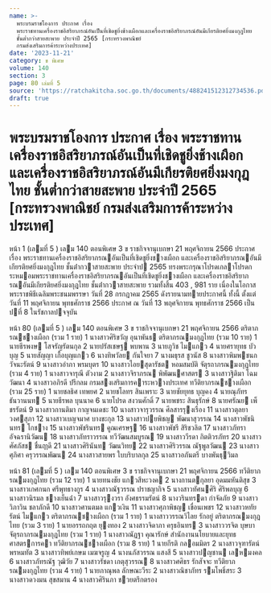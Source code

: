 ```yaml
---
name: >-
  พระบรมราชโองการ ประกาศ เรื่อง
  พระราชทานเครื่องราชอิสริยาภรณ์อันเป็นที่เชิดชูยิ่งช้างเผือกและเครื่องราชอิสริยาภรณ์อันมีเกียรติยศยิ่งมงกุฎไทย
  ชั้นต่ำกว่าสายสะพาย ประจำปี 2565 [กระทรวงพาณิชย์
  กรมส่งเสริมการค้าระหว่างประเทศ]
date: '2023-11-21'
category: ข พิเศษ
volume: 140
section: 3
page: 80 เล่มที่ 5
source: 'https://ratchakitcha.soc.go.th/documents/488241512312734536.pdf'
draft: true
---
```


# พระบรมราชโองการ ประกาศ เรื่อง พระราชทานเครื่องราชอิสริยาภรณ์อันเป็นที่เชิดชูยิ่งช้างเผือกและเครื่องราชอิสริยาภรณ์อันมีเกียรติยศยิ่งมงกุฎไทย ชั้นต่ำกว่าสายสะพาย ประจำปี 2565 [กระทรวงพาณิชย์ กรมส่งเสริมการค้าระหว่างประเทศ]

หน้า 1 (เลมที่ 5 ) เลม 140 ตอนพิเศษ 3 ข ราชกิจจานุเบกษา 21 พฤศจิกายน 2566 ประกาศ เรื่อง พระราชทานเครื่องราชอิสริยาภรณอันเป็นที่เชิดชูยิ่งชางเผือก และเครื่องราชอิสริยาภรณอันมีเกียรติยศยิ่งมงกุฎไทย ชั้นต่ํากวาสายสะพาย ประจําป 2565 ทรงพระกรุณาโปรดเกลาโปรดกระหมอมพระราชทานเครื่องราชอิสริยาภรณอันเป็นที่เชิดชูยิ่งชางเผือก และเครื่องราชอิสริยาภรณอันมีเกียรติยศยิ่งมงกุฎไทย ชั้นต่ํากวาสายสะพาย รวมทั้งสิ้น 403 , 981 ราย เนื่องในโอกาสพระราชพิธีเฉลิมพระชนมพรรษา วันที่ 28 กรกฎาคม 2565 ดังรายนามทายประกาศนี้ ทั้งนี้ ตั้งแต่วันที่ 11 พฤศจิกายน พุทธศักราช 2566 ประกาศ ณ วันที่ 13 พฤศจิกายน พุทธศักราช 2566 เป็นปที่ 8 ในรัชกาลปจจุบัน

หน้า 80 (เลมที่ 5 ) เลม 140 ตอนพิเศษ 3 ข ราชกิจจานุเบกษา 21 พฤศจิกายน 2566 ตริตาภรณชางเผือก (รวม 1 ราย) 1 นางสาวศิริขวัญ อุนาพันธ ตริตาภรณมงกุฎไทย (รวม 10 ราย) 1 นายธีรพงษ โสจรัญรัตนกุล 2 นายปรัสเชษฐ พบพาน 3 นายภูวิช ไมแกว 4 นายศรายุทธ บัวบุญ 5 นายสัญญา เกื้อบุญแกว 6 นางทิพวัลย กันใจยา 7 นางมธุรส ชูวนัส 8 นางสาวพิมพชนก วัจนะรัตน์ 9 นางสาวอําภา พรมบุตร 10 นางสาวไอยสุดารัชต หอมสมบัติ จัตุรถาภรณมงกุฎไทย (รวม 4 ราย) 1 นางสาวจารุณี ตัวงาม 2 นางสาวจิราภรณ พิพัฒนศาสตร 3 นางสาวฐิติมา โฉมวัฒนา 4 นางสาวอภิรดี ปรีกลม กรมสงเสริมการคาระหวางประเทศ ทวีติยาภรณชางเผือก (รวม 25 ราย) 1 นายชลธิศ เทพยศ 2 นายชโลทร สินเพราะ 3 นายชัยยุทธ บุญคง 4 นายณุภัทร ธันวานนท 5 นายธีรพล บุนนาค 6 นายโปรด สงวนศักดิ์ 7 นายพชระ สินธุรักษ์ 8 นายศรัณย เพ็ชรรัตน์ 9 นางสาวกานติมา กาญจนเดชะ 10 นางสาวจารุวรรณ ศีลสารรุงเรือง 11 นางสาวตุลยา วงศสุภา 12 นางสาวเบญจมาศ บางขะกุล 13 นางสาวปยพิชญ พัฒนาสุวรรณ 14 นางสาวพัชนินทร โกชาง 15 นางสาวพัชรินทร คูณเศรษฐ 16 นางสาวพัชรี สิริชวลิต 17 นางสาวภัทรา อัจฉรานิวัฒน 18 นางสาวภัทราวรรณ ทวีวัฒนสมบูรณ 19 นางสาววีรดา กิตติวรภัทร 20 นางสาวศัศภัสช ชื่นฤาดี 21 นางสาวศิรินันท วัฒนวิทย 22 นางสาวศิริวรรณ ณัฐพูลวัฒน 23 นางสาวศุภิศา ครุวรรณพัฒน 24 นางสาวสายพร ใบบริบาลกุล 25 นางสาวอภันตรี บางพันธุวิมล

หน้า 81 (เลมที่ 5 ) เลม 140 ตอนพิเศษ 3 ข ราชกิจจานุเบกษา 21 พฤศจิกายน 2566 ทวีติยาภรณมงกุฎไทย (รวม 12 ราย) 1 นายทนงชัย แกวสีหะวงค 2 นางกานตกุลยา อุดมมหันติสุข 3 นางสาวเกศกนก ศรีพุทธางกูร 4 นางสาวณัฐวรรณ ปราชญากิจ 5 นางสาวทัศนศิริ ศิริพลบุญ 6 นางสาวนิรมล ชางเย็นฉ่ํา 7 นางสาวรุงวรา อังศธรรมรัตน์ 8 นางวรินทรดา กําจัดภัย 9 นางสาววิภาวิน ชลาภักดี 10 นางสาวศานตมล แกวเงิน 11 นางสาวศุภาพิชญ เขื่อนเพชร 12 นางสาวหทัยรัตน์ ไมแกว ตริตาภรณชางเผือก (รวม 1 ราย) 1 นางสาววรรณวิไลย รักอยู่ ตริตาภรณมงกุฎไทย (รวม 3 ราย) 1 นายอรรถกฤต ยุงทอง 2 นางสาวจิดาภา ครุธอินทร 3 นางสาววรจิต บุษบา จัตุรถาภรณมงกุฎไทย (รวม 1 ราย) 1 นางสาวณัฏฐา คุณารักษ์ สํานักงานนโยบายและยุทธศาสตรการคา ทวีติยาภรณชางเผือก (รวม 8 ราย) 1 นายกีรติ กลอมมิตร 2 นางสาวจุฑารัตน์ พรหมทัต 3 นางสาวทิพย์เกษม เมฆจรูญ 4 นางนภัสวรรณ แสงสี 5 นางสาวปญชาน เลหมงคล 6 นางสาวภัทรณัฐ วุฒิวัย 7 นางสาวรัชดา เกตุสุวรรณ 8 นางสาวศศิธร รักสัจจะ ทวีติยาภรณมงกุฎไทย (รวม 4 ราย) 1 นายภาณุพล ลักษณะวีระ 2 นางสาวณิชาภัทร รมโพธิ์สระ 3 นางสาวดวงมน สุขสมาน 4 นางสาวศิรินภา ชวยตรึกตรอง
